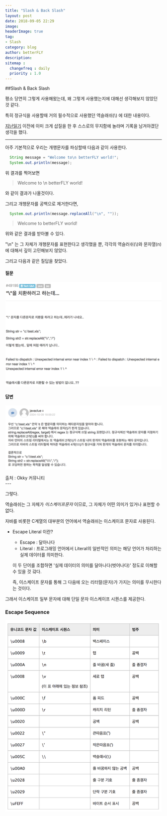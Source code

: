 ```yaml
---
title: "Slash & Back Slash"
layout: post
date: 2018-09-05 22:29
image: 
headerImage: true
tag:
- Slash
category: blog
author: betterFLY
description:
sitemap :
  changefreq : daily
  priority : 1.0
---
```


##Slash & Back Slash

평소 당연히 그렇게 사용해왔는데, 왜 그렇게 사용했는지에 대해선 생각해보지 않았던 것 같다.

특히 정규식을 사용할때 거의 필수적으로 사용했던 역슬래쉬(\\) 에 대한 내용이다.

[지난일기](https://betterfly88.github.io/slash/ "slash & back slash") 이전에 이미 크게 삽질을 한 후 스스로의 무지함에 놀라며 기록을 남겨야겠단 생각을 했다.

---

아주 기본적으로 우리는 개행문자를 파싱할때 다음과 같이 사용한다.

~~~java
  String message = "Welcome to\n betterFLY world!";
  System.out.println(message);
~~~

위 결과를 찍어보면
>Welcome to \n
>betterFLY world!

와 같이 결과가 나올것이다.

그리고 개행문자를 공백으로 제거한다면,

~~~java
  System.out.println(message.replaceAll("\n", ""));
~~~

>Welcome to betterFLY world!

위와 같은 결과를 받아볼 수 있다.

"\n" 는 그 자체가 개행문자를 표현한다고 생각했을 뿐, 각각의 역슬러쉬(\\)와 문자열(n)에 대해서 깊이 고민해보지 않았다.


그리고 다음과 같은 질답을 찾았다.

#### 질문
![slash_question](/assets/images/180905/Question.png)

#### 답변
![slash_answer](/assets/images/180905/Answer.png)

<figcaption class="caption">출처 : Okky 커뮤니티</figcaption>
---

그렇다.

역슬래쉬는 그 자체가 *이스케이프문자* 이므로, 그 자체가 어떤 의미가 있거나 표현할 수 없다.

자바를 비롯한 C계열의 대부분의 언어에서 역슬래쉬는 이스케이프 문자로 사용된다.

- Escape Literal 이란?
  - Escape : 달아나다
  - Literal : 프로그래밍 언어에서 Literal의 일반적인 의미는 해당 언어가 처리하는 실제 데이터를 의미한다.

  이 두 단어를 조합하면 '실제 데이터의 의미를 달아나다(벗어나다)' 정도로 이해할 수 있을 것 갘다.

  즉, 이스케이프 문자를 통해 그 다음에 오는 리터럴(문자)가 가지는 의미를 무시한다는 것이다.
  
그래서 이스케이프 일부 문자에 대해 단일 문자 이스케이프 시퀀스를 제공한다.

### Escape Sequence
![Escape_Sequence](/assets/images/180905/escape_sequence.png)

